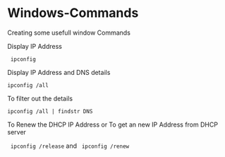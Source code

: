 # Windows-Commands

Creating some usefull window Commands

Display IP Address

``` ipconfig```

Display IP Address and DNS details

``` ipconfig /all ```

To filter out the details 

``` ipconfig /all | findstr DNS ```

To Renew the DHCP IP Address or To get an new IP Address from DHCP server

``` ipconfig /release``` and ``` ipconfig /renew```
